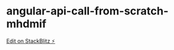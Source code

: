 # angular-api-call-from-scratch-mhdmif

[Edit on StackBlitz ⚡️](https://stackblitz.com/edit/angular-api-call-from-scratch-mhdmif)